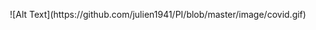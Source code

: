 <p align="center">
  ![Alt Text](https://github.com/julien1941/PI/blob/master/image/covid.gif)
</p>
